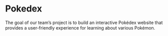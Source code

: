 # Pokedex
The goal of our team’s project is to build an interactive Pokédex website that provides a user-friendly experience for learning about various Pokémon. 
